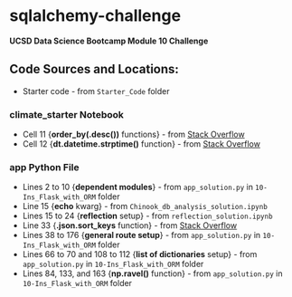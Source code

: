 # sqlalchemy-challenge

**UCSD Data Science Bootcamp Module 10 Challenge**

## Code Sources and Locations:

- Starter code - from `Starter_Code` folder

### climate_starter Notebook

- Cell 11 {**order_by(.desc())** functions} - from [Stack Overflow](https://stackoverflow.com/questions/8551952/how-to-get-last-record)
- Cell 12 {**dt.datetime.strptime()** function} - from [Stack Overflow](https://stackoverflow.com/questions/19480028/attributeerror-datetime-module-has-no-attribute-strptime)

### app Python File

- Lines 2 to 10 {**dependent modules**} - from `app_solution.py` in `10-Ins_Flask_with_ORM` folder
- Line 15 {**echo** kwarg} - from `Chinook_db_analysis_solution.ipynb`
- Lines 15 to 24 {**reflection** setup} - from `reflection_solution.ipynb`
- Line 33 {**.json.sort_keys** function} - from [Stack Overflow](https://stackoverflow.com/questions/54446080/how-to-keep-order-of-sorted-dictionary-passed-to-jsonify-function)
- Lines 38 to 176 {**general route setup**} - from `app_solution.py` in `10-Ins_Flask_with_ORM` folder
- Lines 66 to 70 and 108 to 112 {**list of dictionaries** setup} - from `app_solution.py` in `10-Ins_Flask_with_ORM` folder
- Lines 84, 133, and 163 {**np.ravel()** function} - from `app_solution.py` in `10-Ins_Flask_with_ORM` folder
